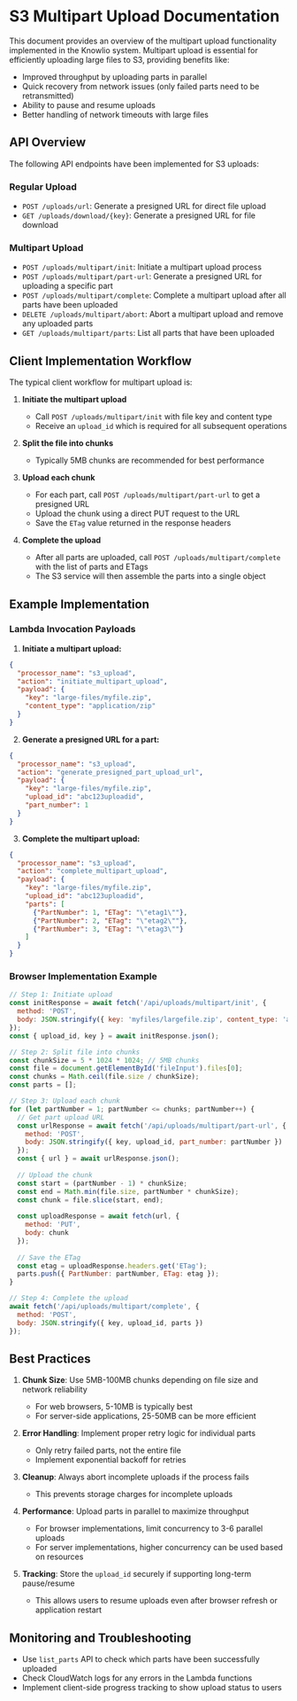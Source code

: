 # S3 Multipart Upload Documentation

This document provides an overview of the multipart upload functionality implemented in the Knowlio system. Multipart upload is essential for efficiently uploading large files to S3, providing benefits like:

- Improved throughput by uploading parts in parallel
- Quick recovery from network issues (only failed parts need to be retransmitted)
- Ability to pause and resume uploads
- Better handling of network timeouts with large files

## API Overview

The following API endpoints have been implemented for S3 uploads:

### Regular Upload

- `POST /uploads/url`: Generate a presigned URL for direct file upload
- `GET /uploads/download/{key}`: Generate a presigned URL for file download

### Multipart Upload

- `POST /uploads/multipart/init`: Initiate a multipart upload process
- `POST /uploads/multipart/part-url`: Generate a presigned URL for uploading a specific part
- `POST /uploads/multipart/complete`: Complete a multipart upload after all parts have been uploaded
- `DELETE /uploads/multipart/abort`: Abort a multipart upload and remove any uploaded parts
- `GET /uploads/multipart/parts`: List all parts that have been uploaded

## Client Implementation Workflow

The typical client workflow for multipart upload is:

1. **Initiate the multipart upload**
   - Call `POST /uploads/multipart/init` with file key and content type
   - Receive an `upload_id` which is required for all subsequent operations

2. **Split the file into chunks**
   - Typically 5MB chunks are recommended for best performance

3. **Upload each chunk**
   - For each part, call `POST /uploads/multipart/part-url` to get a presigned URL
   - Upload the chunk using a direct PUT request to the URL
   - Save the `ETag` value returned in the response headers

4. **Complete the upload**
   - After all parts are uploaded, call `POST /uploads/multipart/complete` with the list of parts and ETags
   - The S3 service will then assemble the parts into a single object

## Example Implementation

### Lambda Invocation Payloads

1. **Initiate a multipart upload:**

```json
{
  "processor_name": "s3_upload",
  "action": "initiate_multipart_upload",
  "payload": {
    "key": "large-files/myfile.zip",
    "content_type": "application/zip"
  }
}
```

2. **Generate a presigned URL for a part:**

```json
{
  "processor_name": "s3_upload",
  "action": "generate_presigned_part_upload_url",
  "payload": {
    "key": "large-files/myfile.zip",
    "upload_id": "abc123uploadid",
    "part_number": 1
  }
}
```

3. **Complete the multipart upload:**

```json
{
  "processor_name": "s3_upload",
  "action": "complete_multipart_upload",
  "payload": {
    "key": "large-files/myfile.zip",
    "upload_id": "abc123uploadid",
    "parts": [
      {"PartNumber": 1, "ETag": "\"etag1\""},
      {"PartNumber": 2, "ETag": "\"etag2\""},
      {"PartNumber": 3, "ETag": "\"etag3\""}
    ]
  }
}
```

### Browser Implementation Example

```javascript
// Step 1: Initiate upload
const initResponse = await fetch('/api/uploads/multipart/init', {
  method: 'POST',
  body: JSON.stringify({ key: 'myfiles/largefile.zip', content_type: 'application/zip' })
});
const { upload_id, key } = await initResponse.json();

// Step 2: Split file into chunks
const chunkSize = 5 * 1024 * 1024; // 5MB chunks
const file = document.getElementById('fileInput').files[0];
const chunks = Math.ceil(file.size / chunkSize);
const parts = [];

// Step 3: Upload each chunk
for (let partNumber = 1; partNumber <= chunks; partNumber++) {
  // Get part upload URL
  const urlResponse = await fetch('/api/uploads/multipart/part-url', {
    method: 'POST',
    body: JSON.stringify({ key, upload_id, part_number: partNumber })
  });
  const { url } = await urlResponse.json();
  
  // Upload the chunk
  const start = (partNumber - 1) * chunkSize;
  const end = Math.min(file.size, partNumber * chunkSize);
  const chunk = file.slice(start, end);
  
  const uploadResponse = await fetch(url, {
    method: 'PUT',
    body: chunk
  });
  
  // Save the ETag
  const etag = uploadResponse.headers.get('ETag');
  parts.push({ PartNumber: partNumber, ETag: etag });
}

// Step 4: Complete the upload
await fetch('/api/uploads/multipart/complete', {
  method: 'POST',
  body: JSON.stringify({ key, upload_id, parts })
});
```

## Best Practices

1. **Chunk Size**: Use 5MB-100MB chunks depending on file size and network reliability
   - For web browsers, 5-10MB is typically best
   - For server-side applications, 25-50MB can be more efficient

2. **Error Handling**: Implement proper retry logic for individual parts
   - Only retry failed parts, not the entire file
   - Implement exponential backoff for retries

3. **Cleanup**: Always abort incomplete uploads if the process fails
   - This prevents storage charges for incomplete uploads

4. **Performance**: Upload parts in parallel to maximize throughput
   - For browser implementations, limit concurrency to 3-6 parallel uploads
   - For server implementations, higher concurrency can be used based on resources

5. **Tracking**: Store the `upload_id` securely if supporting long-term pause/resume
   - This allows users to resume uploads even after browser refresh or application restart

## Monitoring and Troubleshooting

- Use `list_parts` API to check which parts have been successfully uploaded
- Check CloudWatch logs for any errors in the Lambda functions
- Implement client-side progress tracking to show upload status to users
